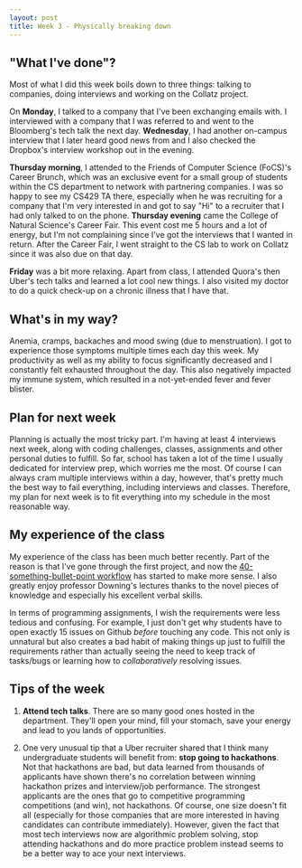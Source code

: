 ```yaml
---
layout: post
title: Week 3 - Physically breaking down
---
```



"What I've done"? 
---

Most of what I did this week boils down to three things: talking to companies, doing interviews and working on the Collatz project. 

On **Monday**, I talked to a company that I've been exchanging emails with. I interviewed with a company that I was referred to and went to the Bloomberg's tech talk the next day. **Wednesday**, I had another on-campus interview that I later heard good news from and I also checked the Dropbox's interview workshop out in the evening. 

**Thursday morning**, I attended to the Friends of Computer Science (FoCS)'s Career Brunch, which was an exclusive event for a small group of students within the CS department to network with partnering companies. I was so happy to see my CS429 TA there, especially when he was recruiting for a company that I'm very interested in and got to say "Hi" to a recruiter that I had only talked to on the phone. **Thursday evening** came the College of Natural Science's Career Fair. This event cost me 5 hours and a lot of energy, but I'm not complaining since I've got the interviews that I wanted in return. After the Career Fair, I went straight to the CS lab to work on Collatz since it was also due on that day. 

**Friday** was a bit more relaxing. Apart from class, I attended Quora's then Uber's tech talks and learned a lot cool new things. I also visited my doctor to do a quick check-up on a chronic illness that I have that.


What's in my way?
---

Anemia, cramps, backaches and mood swing (due to menstruation). I got to experience those symptoms multiple times each day this week. My productivity as well as my ability to focus significantly decreased and I constantly felt exhausted throughout the day. This also negatively impacted my immune system, which resulted in a not-yet-ended fever and fever blister. 

Plan for next week
---

Planning is actually the most tricky part. I'm having at least 4 interviews next week, along with coding challenges, classes, assignments and other personal duties to fulfill. So far, school has taken a lot of the time I usually dedicated for interview prep, which worries me the most. Of course I can always cram multiple interviews within a day, however, that's pretty much the best way to fail everything, including interviews and classes. Therefore, my plan for next week is to fit everything into my schedule in the most reasonable way.

My experience of the class
---

My experience of the class has been much better recently. Part of the reason is that I've gone through the first project, and now the [40-something-bullet-point workflow](http://www.cs.utexas.edu/users/downing/cs373/Workflow.html) has started to make more sense. I also greatly enjoy professor Downing's lectures thanks to the novel pieces of knowledge and especially his excellent verbal skills. 

In terms of programming assignments, I wish the requirements were less tedious and confusing. For example, I just don't get why students have to open exactly 15 issues on Github *before* touching any code. This not only is unnatural but also creates a bad habit of making things up just to fulfill the requirements rather than actually seeing the need to keep track of tasks/bugs or learning how to *collaboratively* resolving issues.

Tips of the week 
---

1. **Attend tech talks**. There are so many good ones hosted in the department. They'll open your mind, fill your stomach, save your energy and lead to you lands of opportunities.

2. One very unusual tip that a Uber recruiter shared that I think many undergraduate students will benefit from: **stop going to hackathons**. Not that hackathons are bad, but data learned from thousands of applicants have shown there's no correlation between winning hackathon prizes and interview/job performance. The strongest applicants are the ones that go to competitive programming competitions (and win), not hackathons. Of course, one size doesn't fit all (especially for those companies that are more interested in having candidates can contribute immediately). However, given the fact that most tech interviews now are algorithmic problem solving, stop attending hackathons and do more practice problem instead seems to be a better way to ace your next interviews.